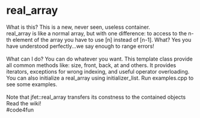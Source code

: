 # real_array
   

What is this? This is a new, never seen, useless container.<br>
real_array is like a normal array, but with one difference: to access to the n-th element of the array you have to use [n] instead of [n-1]. What? Yes you have understood perfectly...we say enough to range errors!
<br>
<br>What can I do? You can do whatever you want. This template class provide all common methods like: size, front, back, at and others. It provides iterators, exceptions for wrong indexing, and useful operator overloading. You can also initialize a real_array using initializer_list. Run examples.cpp to see some examples.
<br>   
Note that jfet::real_array transfers its constness to the contained objects
<br> 
Read the wiki!
<br>
#code4fun
